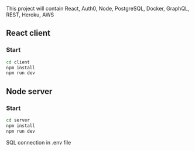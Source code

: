 This project will contain React, Auth0, Node, PostgreSQL, Docker, GraphQL, REST, Heroku, AWS

## React client

### Start
    
```bash
cd client
npm install
npm run dev
```

## Node server

### Start

```bash
cd server
npm install
npm run dev
```

SQL connection in .env file